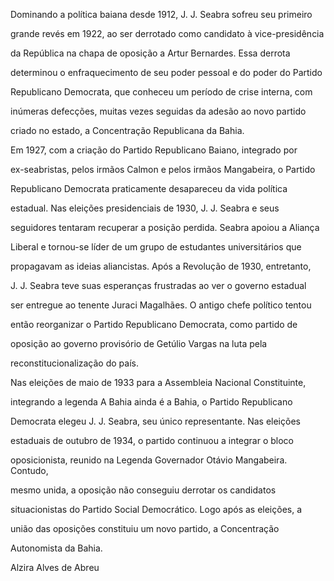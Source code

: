 

Dominando a política baiana desde 1912, J. J. Seabra sofreu seu primeiro

grande revés em 1922, ao ser derrotado como candidato à vice-presidência

da República na chapa de oposição a Artur Bernardes. Essa derrota

determinou o enfraquecimento de seu poder pessoal e do poder do Partido

Republicano Democrata, que conheceu um período de crise interna, com

inúmeras defecções, muitas vezes seguidas da adesão ao novo partido

criado no estado, a Concentração Republicana da Bahia.



Em 1927, com a criação do Partido Republicano Baiano, integrado por

ex-seabristas, pelos irmãos Calmon e pelos irmãos Mangabeira, o Partido

Republicano Democrata praticamente desapareceu da vida política

estadual. Nas eleições presidenciais de 1930, J. J. Seabra e seus

seguidores tentaram recuperar a posição perdida. Seabra apoiou a Aliança

Liberal e tornou-se líder de um grupo de estudantes universitários que

propagavam as ideias aliancistas. Após a Revolução de 1930, entretanto,

J. J. Seabra teve suas esperanças frustradas ao ver o governo estadual

ser entregue ao tenente Juraci Magalhães. O antigo chefe político tentou

então reorganizar o Partido Republicano Democrata, como partido de

oposição ao governo provisório de Getúlio Vargas na luta pela

reconstitucionalização do país.



Nas eleições de maio de 1933 para a Assembleia Nacional Constituinte,

integrando a legenda A Bahia ainda é a Bahia, o Partido Republicano

Democrata elegeu J. J. Seabra, seu único representante. Nas eleições

estaduais de outubro de 1934, o partido continuou a integrar o bloco

oposicionista, reunido na Legenda Governador Otávio Mangabeira. Contudo,

mesmo unida, a oposição não conseguiu derrotar os candidatos

situacionistas do Partido Social Democrático. Logo após as eleições, a

união das oposições constituiu um novo partido, a Concentração

Autonomista da Bahia.



Alzira Alves de Abreu



